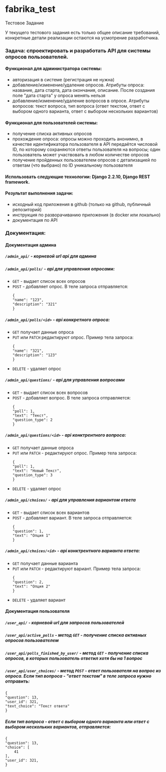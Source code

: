 # fabrika_test
Тестовое Задание

У текущего тестового задания есть только общее описание требований, конкретные детали реализации остаются на усмотрение разработчика.

### Задача: спроектировать и разработать API для системы опросов пользователей.

#### Функционал для администратора системы:

- авторизация в системе (регистрация не нужна)
- добавление/изменение/удаление опросов. Атрибуты опроса: название, дата старта, дата окончания, описание. После создания поле "дата старта" у опроса менять нельзя
- добавление/изменение/удаление вопросов в опросе. Атрибуты вопросов: текст вопроса, тип вопроса (ответ текстом, ответ с выбором одного варианта, ответ с выбором нескольких вариантов)

#### Функционал для пользователей системы:

- получение списка активных опросов
- прохождение опроса: опросы можно проходить анонимно, в качестве идентификатора пользователя в API передаётся числовой ID, по которому сохраняются ответы пользователя на вопросы; один пользователь может участвовать в любом количестве опросов
- получение пройденных пользователем опросов с детализацией по ответам (что выбрано) по ID уникальному пользователя

#### Использовать следующие технологии: Django 2.2.10, Django REST framework.

#### Результат выполнения задачи:
- исходный код приложения в github (только на github, публичный репозиторий)
- инструкция по разворачиванию приложения (в docker или локально)
- документация по API



### Документация:
#### Документация админа
##### `/admin_api/` - корневой url api для админа
##### `/admin_api/polls/` - api для управления опросами:
 - `GET` - выдает список всех опросов
 - `POST` - добавляет опрос. В теле запроса отправляется:
    ```
    {
    "name": "123",
    "description": "321"
    }
    ```
##### `/admin_api/polls/<id>` - api конкретного опроса:
- `GET` получает данные опроса
- `PUT` или `PATCH` редактируют опрос. Пример тела запроса:
    ```
    {
    "name": "321",
    "description": "123"
    }
    ```
- `DELETE` - удаляет опрос


##### `/admin_api/questions/` - api для управления вопросами
 - `GET` - выдает список всех вопросов
 - `POST` - добавляет вопрос. В теле запроса отправляется:
    ```
    {
    "poll": 1,
    "text": "Текст",
    "question_type": 2
    }
    ```
    
##### `/admin_api/questions/<id>` - api конктрентного вопроса:
- `GET` получает данные опроса
- `PUT` или `PATCH`  - редактируют опрос. Пример тела запроса:
    ```
    {
    "poll": 1,
    "text": "Новый Текст",
    "question_type": 3
    }
    ```
- `DELETE` - удаляет опрос


##### `/admin_api/choices/` - api для управления вариантом ответа
 - `GET` - выдает список всех вариантов
 - `POST` - добавляет вариант. В теле запроса отправляется:
    ```
    {
    "question": 1,
    "text": "Опция 1"
    }
    ```
    
##### `/admin_api/choices/<id>` - api конктрентного варианта ответа:
- `GET` получает данные варианта
- `PUT` или `PATCH`  - редактируют вариант. Пример тела запроса:
    ```
    {
    "question": 2,
    "text": "Опция 2"
    }
    ```
- `DELETE` - удаляет вариант

#### Документация пользователя

##### `/user_api/` - корневой url для запросов пользователей
##### `/user_api/active_polls` - метод `GET` - получение списка активных опросов пользователем
##### `/user_api/polls_finished_by_user/` - метод `GET` - получение списка опросов, в которых пользователь ответил хотя бы на 1 вопрос
##### `/user_api/user_choices/` - метод `POST` - ответ пользователя на вопрос из опроса. Если тип вопроса - "ответ текстом" в теле запроса нужно отправить:
    {
    "question": 13,
    "user_id": 321,
    "text_choice": "Текст ответа"
    }
##### Если тип вопроса - ответ с выбором одного варианта или ответ с выбором нескольких вариантов, отправляется:
    {
    "question": 13,
    "choice": [
        41
    ],
    "user_id": 321,
    }
    

